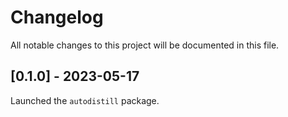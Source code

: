 # Changelog

All notable changes to this project will be documented in this file.

## [0.1.0] - 2023-05-17

Launched the `autodistill` package.